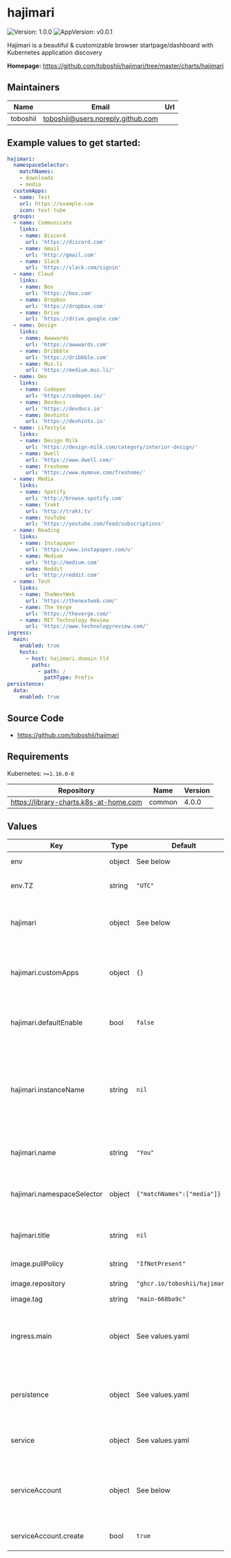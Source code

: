 # hajimari

![Version: 1.0.0](https://img.shields.io/badge/Version-1.0.0-informational?style=flat-square) ![AppVersion: v0.0.1](https://img.shields.io/badge/AppVersion-v0.0.1-informational?style=flat-square)

Hajimari is a beautiful & customizable browser startpage/dashboard with
Kubernetes application discovery

**Homepage:** <https://github.com/toboshii/hajimari/tree/master/charts/hajimari>

## Maintainers

| Name | Email | Url |
| ---- | ------ | --- |
| toboshii | toboshii@users.noreply.github.com |  |

## Example values to get started:

```yaml
hajimari:
  namespaceSelector:
    matchNames:
    - downloads
    - media
  customApps:
  - name: Test
    url: https://example.com
    icon: test-tube
  groups:
  - name: Communicate
    links:
    - name: Discord
      url: 'https://discord.com'
    - name: Gmail
      url: 'http://gmail.com'
    - name: Slack
      url: 'https://slack.com/signin'
  - name: Cloud
    links:
    - name: Box
      url: 'https://box.com'
    - name: Dropbox
      url: 'https://dropbox.com'
    - name: Drive
      url: 'https://drive.google.com'
  - name: Design
    links:
    - name: Awwwards
      url: 'https://awwwards.com'
    - name: Dribbble
      url: 'https://dribbble.com'
    - name: Muz.li
      url: 'https://medium.muz.li/'
  - name: Dev
    links:
    - name: Codepen
      url: 'https://codepen.io/'
    - name: Devdocs
      url: 'https://devdocs.io'
    - name: Devhints
      url: 'https://devhints.io'
  - name: Lifestyle
    links:
    - name: Design Milk
      url: 'https://design-milk.com/category/interior-design/'
    - name: Dwell
      url: 'https://www.dwell.com/'
    - name: Freshome
      url: 'https://www.mymove.com/freshome/'
  - name: Media
    links:
    - name: Spotify
      url: 'http://browse.spotify.com'
    - name: Trakt
      url: 'http://trakt.tv'
    - name: YouTube
      url: 'https://youtube.com/feed/subscriptions'
  - name: Reading
    links:
    - name: Instapaper
      url: 'https://www.instapaper.com/u'
    - name: Medium
      url: 'http://medium.com'
    - name: Reddit
      url: 'http://reddit.com'
  - name: Tech
    links:
    - name: TheNextWeb
      url: 'https://thenextweb.com/'
    - name: The Verge
      url: 'https://theverge.com/'
    - name: MIT Technology Review
      url: 'https://www.technologyreview.com/'
ingress:
  main:
    enabled: true
    hosts:
      - host: hajimari.domain.tld
        paths:
          - path: /
            pathType: Prefix
persistence:
  data:
    enabled: true
```

## Source Code

* <https://github.com/toboshii/hajimari>

## Requirements

Kubernetes: `>=1.16.0-0`

| Repository | Name | Version |
|------------|------|---------|
| https://library-charts.k8s-at-home.com | common | 4.0.0 |

## Values

| Key | Type | Default | Description |
|-----|------|---------|-------------|
| env | object | See below | environment variables. |
| env.TZ | string | `"UTC"` | Set the container timezone |
| hajimari | object | See below | Configures Hajimari settings for this instance. |
| hajimari.customApps | object | `{}` | Add custom applications to the discovered application list |
| hajimari.defaultEnable | bool | `false` | Set to true to show all discovered applications by default. |
| hajimari.instanceName | string | `nil` | The name of this instance, this allows running multiple  instances of Hajimari on the same cluster |
| hajimari.name | string | `"You"` | Default name for welcome message |
| hajimari.namespaceSelector | object | `{"matchNames":["media"]}` | Namespace selector to use for discovering applications |
| hajimari.title | string | `nil` | Override the title of the Hajimari pages |
| image.pullPolicy | string | `"IfNotPresent"` | image pull policy |
| image.repository | string | `"ghcr.io/toboshii/hajimari"` | image repository |
| image.tag | string | `"main-668ba9c"` | image tag |
| ingress.main | object | See values.yaml | Enable and configure ingress settings for the chart under this key. |
| persistence | object | See values.yaml | Configure persistence settings for the chart under this key. |
| service | object | See values.yaml | Configures service settings for the chart. |
| serviceAccount | object | See below | Configures service account needed for reading k8s ingress objects |
| serviceAccount.create | bool | `true` | Create service account |
